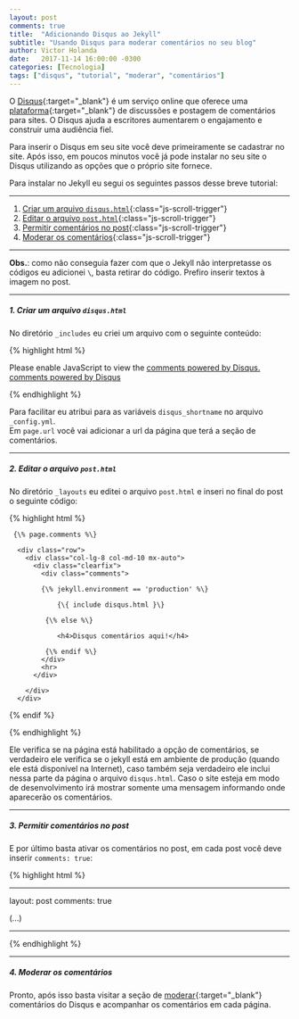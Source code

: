 ```yaml
---
layout: post
comments: true
title:  "Adicionando Disqus ao Jekyll"
subtitle: "Usando Disqus para moderar comentários no seu blog"
author: Victor Holanda
date:   2017-11-14 16:00:00 -0300
categories: [Tecnologia]
tags: ["disqus", "tutorial", "moderar", "comentários"]
---
```


O [Disqus][oficial_disqus]{:target="_blank"} é um serviço online que oferece uma [plataforma][wiki_disqus]{:target="_blank"} de discussões e postagem de comentários para sites. O Disqus ajuda a escritores aumentarem o engajamento e construir uma audiência fiel.

Para inserir o Disqus em seu site você deve primeiramente se cadastrar no site. Após isso, em poucos minutos você já pode instalar no seu site o Disqus utilizando as opções que o próprio site fornece.

Para instalar no Jekyll eu segui os seguintes passos desse breve tutorial:

---------------------------------

1. [Criar um arquivo `disqus.html`](#1-criar-um-arquivo-disqushtml "Criar um arquivo `disqus.html`"){:class="js-scroll-trigger"}
2. [Editar o arquivo `post.html`](#2-editar-o-arquivo-posthtml "Editar o arquivo `post.html`"){:class="js-scroll-trigger"}
3. [Permitir comentários no post](#3-permitir-comentários-no-post "Permitir comentários no post"){:class="js-scroll-trigger"}
4. [Moderar os comentários](#4-moderar-os-comentários "Moderar os comentários"){:class="js-scroll-trigger"}


-------------------------------


**Obs.**: como não conseguia fazer com que o Jekyll não interpretasse os códigos eu adicionei `\`, basta retirar do código. Prefiro inserir textos à imagem no post.

-------------------------------

##### 1. Criar um arquivo `disqus.html`
No diretório `_includes` eu criei um arquivo com o seguinte conteúdo:


{% highlight html %}

<div id="disqus_thread"></div>
<script type="text/javascript">
	
	// required: replace example with your forum shortname
	var disqus_shortname = '{\{ site.disqus_shortname }\}';
	var disqus_identifier = '{\{ page.url }\}';
	
	/* * * DON'T EDIT BELOW THIS LINE * * */
	(function() {
	var dsq = document.createElement('script'); dsq.type = 'text/javascript'; dsq.async = true;
	dsq.src = '//' + disqus_shortname + '.disqus.com/embed.js';
	(document.getElementsByTagName('head')[0] || document.getElementsByTagName('body')[0]).appendChild(dsq);
	})();

</script>
<noscript>Please enable JavaScript to view the <a href="http://disqus.com/?ref_noscript">comments powered by Disqus.</a></noscript>
<a href="http://disqus.com" class="dsq-brlink">comments powered by <span class="logo-disqus">Disqus</span></a>
</section>

{% endhighlight %}

Para facilitar eu atribui para as variáveis `disqus_shortname` no arquivo `_config.yml`.  
Em `page.url` você vai adicionar a url da página que terá a seção de comentários.

-------------------------------

##### 2. Editar o arquivo `post.html`

No diretório `_layouts` eu editei o arquivo `post.html` e inseri no final do post o seguinte código:

{% highlight html %}

     {\% page.comments %\}

      <div class="row">
        <div class="col-lg-8 col-md-10 mx-auto">
          <div class="clearfix">
            <div class="comments">

            {\% jekyll.environment == 'production' %\}

                {\{ include disqus.html }\}

             {\% else %\}

            	<h4>Disqus comentários aqui!</h4>

             {\% endif %\}
            </div>
            <hr>
          </div>
          
        </div>
      </div>

  {\% endif %\}

{% endhighlight %}

Ele verifica se na página está habilitado a opção de comentários, se verdadeiro ele verifica se o jekyll está em ambiente de produção (quando ele está disponível na Internet), caso também seja verdadeiro ele inclui nessa parte da página o arquivo `disqus.html`. Caso o site esteja em modo de desenvolvimento irá mostrar somente uma mensagem informando onde aparecerão os comentários.

-------------------------------

##### 3. Permitir comentários no post

E por último basta ativar os comentários no post, em cada post você deve inserir `comments: true`:


{% highlight html %}

---
layout: post
comments: true

(...)

---


{% endhighlight %}

-------------------------------

##### 4. Moderar os comentários

Pronto, após isso basta visitar a seção de [moderar][disqus_moderate]{:target="_blank"} comentários do Disqus e acompanhar os comentários em cada página.

[oficial_disqus]: https://disqus.com/ "Oficial: Diqus"
[wiki_disqus]: https://pt.wikipedia.org/wiki/Disqus "Wikipedia: Disqus"
[disqus_moderate]: https://disqus.com/admin/moderate/ "Disqus: Moderar comentários"

